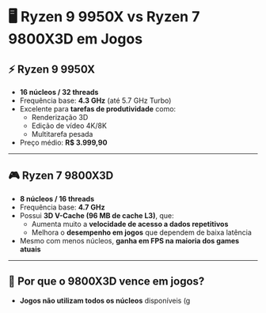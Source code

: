 # 🖥️ Ryzen 9 9950X vs Ryzen 7 9800X3D em Jogos

## ⚡ Ryzen 9 9950X
- **16 núcleos / 32 threads**  
- Frequência base: **4.3 GHz** (até 5.7 GHz Turbo)  
- Excelente para **tarefas de produtividade** como:
  - Renderização 3D  
  - Edição de vídeo 4K/8K  
  - Multitarefa pesada  
- Preço médio: **R$ 3.999,90**  

---

## 🎮 Ryzen 7 9800X3D
- **8 núcleos / 16 threads**  
- Frequência base: **4.7 GHz**  
- Possui **3D V-Cache (96 MB de cache L3)**, que:
  - Aumenta muito a **velocidade de acesso a dados repetitivos**  
  - Melhora o **desempenho em jogos** que dependem de baixa latência  
- Mesmo com menos núcleos, **ganha em FPS na maioria dos games atuais**  

---

## 🤔 Por que o 9800X3D vence em jogos?
- **Jogos não utilizam todos os núcleos** disponíveis (g
